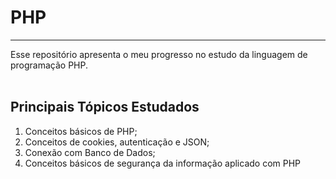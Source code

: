 # PHP
***

Esse repositório apresenta o meu progresso no estudo da linguagem de programação PHP.
<br><br>

## Principais Tópicos Estudados

1. Conceitos básicos de PHP;
2. Conceitos de cookies, autenticação e JSON;
3. Conexão com Banco de Dados;
4. Conceitos básicos de segurança da informação aplicado com PHP

